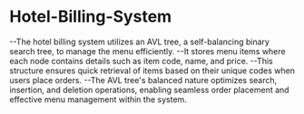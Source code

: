 # Hotel-Billing-System
--The hotel billing system utilizes an AVL tree, a self-balancing binary search tree, to manage the menu efficiently. 
--It stores menu items where each node contains details such as item code, name, and price. 
--This structure ensures quick retrieval of items based on their unique codes when users place orders. 
--The AVL tree's balanced nature optimizes search, insertion, and deletion operations, enabling seamless order placement and effective menu management within the system.
